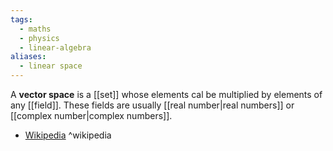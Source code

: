 ```yaml
---
tags:
  - maths
  - physics
  - linear-algebra
aliases:
  - linear space
---
```

A **vector space** is a [[set]] whose elements cal be multiplied by elements of any [[field]]. These fields are usually [[real number|real numbers]] or [[complex number|complex numbers]].


- [Wikipedia](https://en.wikipedia.org/wiki/Vector_space) ^wikipedia